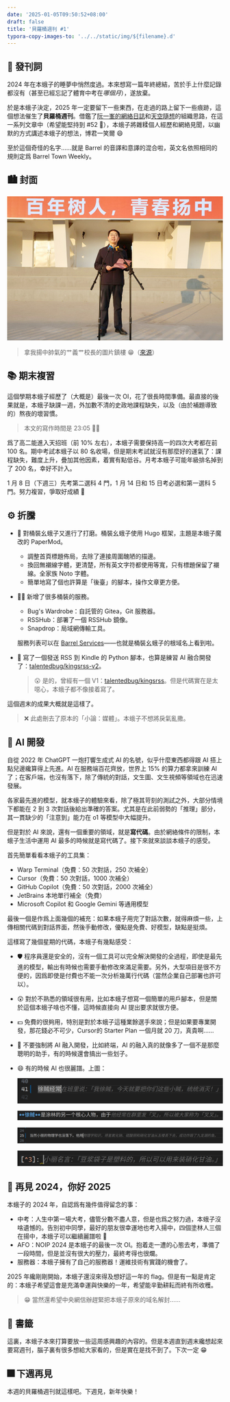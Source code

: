 ```yaml
---
date: '2025-01-05T09:50:52+08:00'
draft: false
title: '貝羅桶週刊 #1'
typora-copy-images-to: '../../static/img/${filename}.d'
---
```


## 📢 發刊詞

2024 年在本蛾子的睡夢中悄然度過。本來想寫一篇年終總結，苦於手上什麼記錄都沒有（甚至已經忘記了體育中考在*哪個月*），遂放棄。

於是本蛾子決定，2025 年一定要留下一些東西，在走過的路上留下一些痕跡，這個想法催生了**貝羅桶週刊**。借鑑了[阮一峯的網絡日誌](https://www.ruanyifeng.com/blog/)和[天空隨想](https://skywt.cn/blog/)的組織思路，在這一系列文章中（希望能堅持到 #52 💪），本蛾子將雜糅個人經歷和網絡見聞，以幽默的方式講述本蛾子的想法，博君一笑爾 😄

至於這個奇怪的名字……就是 Barrel 的音譯和意譯的混合啦，英文名依照相同的規則定爲 Barrel Town Weekly。

## 🏙 封面

![img](../../static/img/d49797611f.d/20250102103657673.jpg)

> 拿我揚中帥氣的艹義艹校長的圖片鎮樓 😁（[來源](http://61.155.62.52/yzzx/Article/ShowArticle.asp?ArticleID=8112)）

## 📚 期末複習

這個學期本蛾子經歷了（大概是）最後一次 OI，花了很長時間準備。最直接的後果就是，本蛾子缺課一週，外加數不清的史政地課程缺失，以及（由於補題導致的）熬夜的壞習慣。

> 本文的寫作時間是 23:05 😮‍💨

爲了高二能進入天招班（前 10% 左右），本蛾子需要保持高一的四次大考都在前 100 名。期中考試本蛾子以 80 名收場，但是期末考試就沒有那麼好的運氣了：課程缺失，難度上升，疊加其他因素，着實有點低谷。月考本蛾子可能年級排名掉到了 200 名，幸好不計入。

1 月 8 日（下週三）先考第二選科 4 門，1 月 14 日和 15 日考必選和第一選科 5 門。努力複習，爭取好成績 💪

## ⚙️ 折騰

- 🔨 對桶裝幺蛾子又進行了打磨。桶裝幺蛾子使用 Hugo 框架，主題是本蛾子魔改的 PaperMod。

  - 調整首頁標題佈局，去除了連接周圍醜陋的描邊。
  - 換回無襯線字體，更清楚，所有英文字符都使用等寬，只有標題保留了襯線。全家族 Noto 字體。
  - 簡單地寫了個也許算是「後臺」的腳本，操作文章更方便。

- 💁‍♂️ 新增了很多桶裝的服務。

  - Bug's Wardrobe：自託管的 Gitea，Git 服務器。
  - RSSHub：部署了一個 RSSHub 鏡像。
  - Snapdrop：局域網傳輸工具。

  服務列表可以在 [Barrel Services](https://bug-barrel.top)——也就是桶裝幺蛾子的根域名上看到啦。

- 📖 寫了一個發送 RSS 到 Kindle 的 Python 腳本，也算是練習 AI 融合開發了：[talentedbug/kingsrss-v2](https://github.com/talentedbug/kingsrss-v2)。

  > 😮 是的，曾經有一個 V1：[talentedbug/kingsrss](https://github.com/talentedbug/kingsrss)。但是代碼實在是太噁心，本蛾子都不像接着寫了。

這個週末的成果大概就是這樣了。

> ❌ 此處刪去了原本的「小論：媒體」。本蛾子不想將戾氣亂撒。

## 🤖 AI 開發

自從 2022 年 ChatGPT 一炮打響生成式 AI 的名號，似乎什麼東西都得跟 AI 搭上點兒邊纔算得上先進。AI 在服務端百花齊放，世界上 15% 的算力都拿來訓練 AI 了；在客戶端，也沒有落下，除了傳統的對話，文生圖、文生視頻等領域也在迅速發展。

各家最先進的模型，就本蛾子的體驗來看，除了極其苛刻的測試之外，大部分情境下都能在 2 到 3 次對話後給出準確的答案。尤其是在此前弱勢的「推理」部分，其一貫缺少的「注意到」能力在 o1 等模型中大幅提升。

但是對於 AI 來說，還有一個重要的領域，就是**寫代碼**。由於網絡條件的限制，本蛾子生活中運用 AI 最多的時候就是寫代碼了。接下來就來談談本蛾子的感受。

首先簡單看看本蛾子的工具集：

- Warp Terminal（免費：50 次對話，250 次補全）
- Cursor（免費：50 次對話，1000 次補全）
- GitHub Copilot（免費：50 次對話，2000 次補全）
- JetBrains 本地單行補全（免費）
- Microsoft Copilot 和 Google Gemini 等通用模型

最後一個是作爲上面幾個的補充：如果本蛾子用完了對話次數，就得麻煩一些，上傳相關代碼到對話界面，然後手動修改，優點是免費、好模型，缺點是挺煩。

這樣寫了幾個星期的代碼，本蛾子有幾點感受：

- 🛡 程序員還是安全的，沒有一個工具可以完全解決開發的全過程，即使是最先進的模型，輸出有時候也需要手動修改來滿足需要。另外，大型項目是很不方便的，因爲即使是付費也不能一次分析幾萬行代碼（當然企業自己部署也許可以）。

- 😲 對於不熟悉的領域很有用，比如本蛾子想寫一個簡單的用戶腳本，但是關於這個本蛾子啥也不懂，這時候直接向 AI 提出要求就很方便。

- 💵 免費的很夠用，特別是對於本蛾子這種業餘選手來說；但是如果要專業開發，那花錢必不可少，Cursor的 Starter Plan 一個月就 20 刀，真貴啊……

- 🤝 不要強制將 AI 融入開發，比如終端，AI 的融入真的就像多了一個不是那麼聰明的助手，有的時候還會搞出一些划子。

- 😄 有的時候 AI 也很麗譜。上圖：

  ![](../../static/img/d49797611f.d/6F54E1FA2D5059A1E7288B0915ABC291.png)

  ![](../../static/img/d49797611f.d/E27C1714AE6D7FCF13AD7685BE49F085.png)

  ![](../../static/img/d49797611f.d/1D7F8CF16FB8091A6F84B899B8C3BAC5.png)

  ![](../../static/img/d49797611f.d/4312E3048C8128AC0664EF89E23D64C9.png)

## 👋 再見 2024，你好 2025

本蛾子的 2024 年，自認爲有幾件值得留念的事：

- 中考：人生中第一場大考，儘管分數不盡人意，但是也爲之努力過，本蛾子沒啥遺憾的。告別初中同學，最好的朋友很幸運地也考入揚中，四個塗林人三個在揚中，本蛾子可以繼續麗譜啦 🐸
- AFO：NOIP 2024 是本蛾子的最後一次 OI。抱着走一遭的心態去考，準備了一段時間，但是並沒有很大的壓力，最終考得也很爛。
- 服務器：本蛾子擁有了自己的服務器！運維技術有實踐的機會了。

2025 年纔剛剛開始，本蛾子還沒來得及想好這一年的 flag。但是有一點是肯定的：本蛾子希望這會是充滿幸運與快樂的一年，希望能辛勤耕耘而終有所收穫。

> 😁 當然還希望中央網信辦趕緊把本蛾子原來的域名解封……

## 🔖 書籤

這裏，本蛾子本來打算要放一些這周感興趣的內容的。但是本週直到週末纔想起來要寫週刊，腦子裏有很多想給大家看的，但是實在是找不到了。下次一定 😁

## 🎆 下週再見

本週的貝羅桶週刊就這樣吧。下週見，新年快樂！
